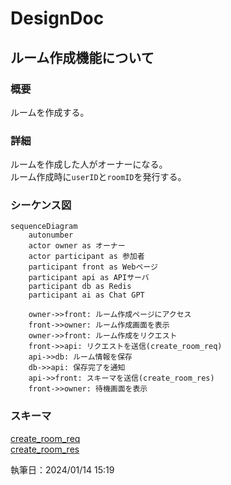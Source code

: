 # DesignDoc

## ルーム作成機能について

### 概要

ルームを作成する。

### 詳細

ルームを作成した人がオーナーになる。  
ルーム作成時に`userID`と`roomID`を発行する。

### シーケンス図

```mermaid
sequenceDiagram
    autonumber
    actor owner as オーナー
    actor participant as 参加者
    participant front as Webページ
    participant api as APIサーバ
    participant db as Redis
    participant ai as Chat GPT

    owner->>front: ルーム作成ページにアクセス
    front->>owner: ルーム作成画面を表示
    owner->>front: ルーム作成をリクエスト
    front->>api: リクエストを送信(create_room_req)
    api->>db: ルーム情報を保存
    db->>api: 保存完了を通知
    api->>front: スキーマを送信(create_room_res)
    front->>owner: 待機画面を表示
```

### スキーマ

[create_room_req](/docs/DesignDog/schema/01_ルーム作成/create_room_req.json)  
[create_room_res](/docs/DesignDog/schema/01_ルーム作成/create_room_res.json)

執筆日：2024/01/14 15:19
